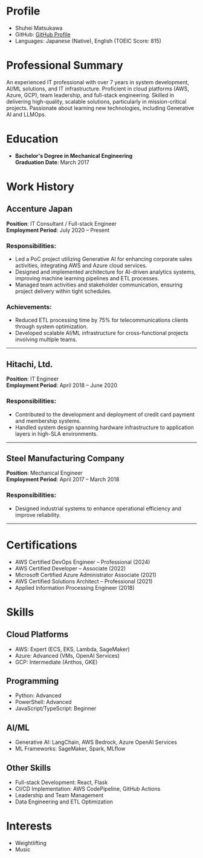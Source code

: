 # Profile
- Shuhei Matsukawa
- GitHub: [GitHub Profile](https://github.com/shyz222)
- Languages: Japanese (Native), English (TOEIC Score: 815)

# Professional Summary
An experienced IT professional with over 7 years in system development, AI/ML solutions, and IT infrastructure. Proficient in cloud platforms (AWS, Azure, GCP), team leadership, and full-stack engineering. Skilled in delivering high-quality, scalable solutions, particularly in mission-critical projects. Passionate about learning new technologies, including Generative AI and LLMOps.

# Education
- **Bachelor's Degree in Mechanical Engineering**  
  **Graduation Date**: March 2017

# Work History
## **Accenture Japan**  
**Position**: IT Consultant / Full-stack Engineer  
**Employment Period**: July 2020 – Present  

### Responsibilities:
- Led a PoC project utilizing Generative AI for enhancing corporate sales activities, integrating AWS and Azure cloud services.
- Designed and implemented architecture for AI-driven analytics systems, improving machine learning pipelines and ETL processes.
- Managed team activities and stakeholder communication, ensuring project delivery within tight schedules.

### Achievements:
- Reduced ETL processing time by 75% for telecommunications clients through system optimization.
- Developed scalable AI/ML infrastructure for cross-functional projects involving multiple teams.

---

## **Hitachi, Ltd.**  
**Position**: IT Engineer  
**Employment Period**: April 2018 – June 2020  

### Responsibilities:
- Contributed to the development and deployment of credit card payment and membership systems.
- Handled system design spanning hardware infrastructure to application layers in high-SLA environments.

---

## **Steel Manufacturing Company**  
**Position**: Mechanical Engineer  
**Employment Period**: April 2017 – March 2018  

### Responsibilities:
- Designed industrial systems to enhance operational efficiency and improve reliability.

---

# Certifications
- AWS Certified DevOps Engineer – Professional (2024)
- AWS Certified Developer – Associate (2022)
- Microsoft Certified Azure Administrator Associate (2021)
- AWS Certified Solutions Architect – Professional (2021)
- Applied Information Processing Engineer (2018)

# Skills
## **Cloud Platforms**
- AWS: Expert (ECS, EKS, Lambda, SageMaker)
- Azure: Advanced (VMs, OpenAI Services)
- GCP: Intermediate (Anthos, GKE)

## **Programming**
- Python: Advanced
- PowerShell: Advanced
- JavaScript/TypeScript: Beginner

## **AI/ML**
- Generative AI: LangChain, AWS Bedrock, Azure OpenAI Services
- ML Frameworks: SageMaker, Spark, MLflow

## **Other Skills**
- Full-stack Development: React, Flask
- CI/CD Implementation: AWS CodePipeline, GitHub Actions
- Leadership and Team Management
- Data Engineering and ETL Optimization

# Interests
- Weightlifting
- Music
